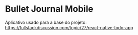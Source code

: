 # Bullet Journal Mobile

Aplicativo usado para a base do projeto: https://fullstackdiscussion.com/topic/27/react-native-todo-app
